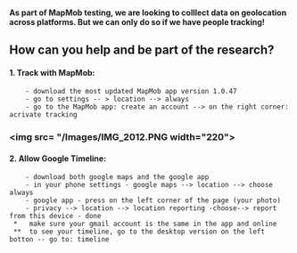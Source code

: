 
#### As part of MapMob testing, we are looking to colllect data on geolocation across platforms. But we can only do so if we have people tracking! 

## How can you help and be part of the research?  
#### 1. Track with MapMob:
        - download the most updated MapMob app version 1.0.47
        - go to settings -- > location --> always 
        - go to the MapMob app: create an account --> on the right corner: acrivate tracking 
###  <img src= "/Images/IMG_2012.PNG width="220">

        
        
#### 2. Allow Google Timeline: 
        - download both google maps and the google app
        - in your phone settings - google maps --> location --> choose always
        - google app - press on the left corner of the page (your photo) 
        - privacy --> location --> location reporting -choose--> report from this device - done
     *   make sure your gmail account is the same in the app and online
     **  to see your timeline, go to the desktop version on the left botton -- go to: timeline 
